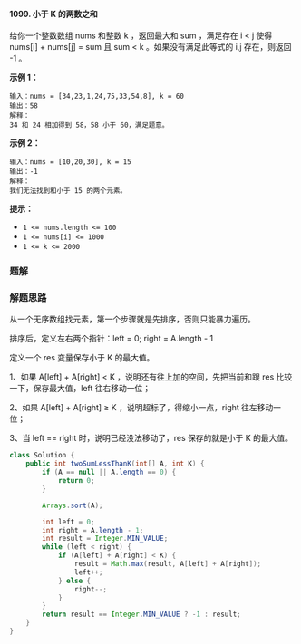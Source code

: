 #### 1099. 小于 K 的两数之和

给你一个整数数组 nums 和整数 k ，返回最大和 sum ，满足存在 i < j 使得 nums[i] + nums[j] = sum 且 sum < k 。如果没有满足此等式的 i,j 存在，则返回 -1 。

**示例 1：**

```shell
输入：nums = [34,23,1,24,75,33,54,8], k = 60
输出：58
解释：
34 和 24 相加得到 58，58 小于 60，满足题意。
```

**示例 2：**

```shell
输入：nums = [10,20,30], k = 15
输出：-1
解释：
我们无法找到和小于 15 的两个元素。
```

**提示：**

- `1 <= nums.length <= 100`
- `1 <= nums[i] <= 1000`
- `1 <= k <= 2000`

### 题解

### 解题思路

从一个无序数组找元素，第一个步骤就是先排序，否则只能暴力遍历。

排序后，定义左右两个指针：left = 0; right = A.length - 1

定义一个 res 变量保存小于 K 的最大值。

1、如果 A[left] + A[right] < K ，说明还有往上加的空间，先把当前和跟 res 比较一下，保存最大值，left 往右移动一位；

2、如果 A[left] + A[right] ≥ K ，说明超标了，得缩小一点，right 往左移动一位；

3、当 left == right 时，说明已经没法移动了，res 保存的就是小于 K 的最大值。

```java
class Solution {
    public int twoSumLessThanK(int[] A, int K) {
        if (A == null || A.length == 0) {
            return 0;
        }

        Arrays.sort(A);

        int left = 0;
        int right = A.length - 1;
        int result = Integer.MIN_VALUE;
        while (left < right) {
            if (A[left] + A[right] < K) {
                result = Math.max(result, A[left] + A[right]);
                left++;
            } else {
                right--;
            }
        }
        return result == Integer.MIN_VALUE ? -1 : result;
    }
}
```

